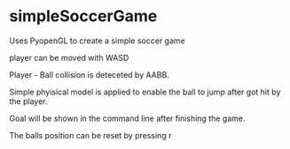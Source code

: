 # simpleSoccerGame
Uses PyopenGL to create a simple soccer game <br>

player can be moved with WASD <br>

Player - Ball collision is deteceted by AABB. <br>

Simple phyisical model is applied to enable the ball to jump after got hit by the player. <br>

Goal will be shown in the command line after finishing the game. <br>

The balls position can be reset by pressing r <br>
